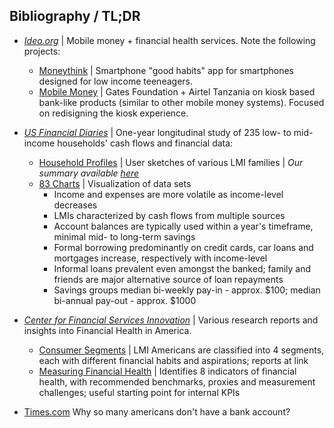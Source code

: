 
## Bibliography / TL;DR
* [*Ideo.org*](https://www.ideo.org/programs/financial_health) | Mobile money + financial health services. Note the following projects:
  * [Moneythink](https://www.ideo.org/project/moneythink-mobile) | Smartphone "good habits" app for smartphones designed for low income teeneagers.
  * [Mobile Money](https://www.ideo.org/project/gates-foundation) | Gates Foundation + Airtel Tanzania on kiosk based bank-like products (similar to other mobile money systems). Focused on redisigning the kiosk experience.

* [*US Financial Diaries*](http://www.usfinancialdiaries.org) | One-year longitudinal study of 235 low- to mid-income households' cash flows and financial data:
  * [Household Profiles](http://www.usfinancialdiaries.org/households) | User sketches of various LMI families | *Our summary available [here](https://github.com/Cash-Economy/BMGF/blob/master/research/US%20Financial%20Diaries%20-%20summary%20of%20families.md)*
  * [83 Charts](http://www.usfinancialdiaries.org/83-charts) | Visualization of data sets
    * Income and expenses are more volatile as income-level decreases
    * LMIs characterized by cash flows from multiple sources
    * Account balances are typically used within a year's timeframe, minimal mid- to long-term savings
    * Formal borrowing predominantly on credit cards, car loans and mortgages increase, respectively with income-level
    * Informal loans prevalent even amongst the banked; family and friends are major alternative source of loan repayments
    * Savings groups median bi-weekly pay-in - approx. $100; median bi-annual pay-out - approx. $1000

* [*Center for Financial Services Innovation*](http://www.cfsinnovation.com/) | Various research reports and insights into Financial Health in America.
  * [Consumer Segments](http://www.cfsinnovation.com/financial-health-segments) | LMI Americans are classified into 4 segments, each with different financial habits and aspirations; reports at link
  * [Measuring Financial Health](http://www.cfsinnovation.com/Document-Library/Eight-Ways-to-Measure-Financial-Health-(1)) | Identifies 8 indicators of financial health, with recommended benchmarks, proxies and measurement challenges; useful starting point for internal KPIs

* [Times.com](http://business.time.com/2012/11/20/why-so-many-americans-dont-have-bank-accounts/) Why so many americans don't have a bank account?
